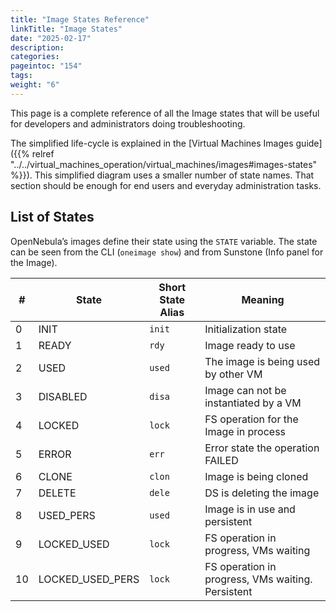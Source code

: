 ```yaml
---
title: "Image States Reference"
linkTitle: "Image States"
date: "2025-02-17"
description:
categories:
pageintoc: "154"
tags:
weight: "6"
---
```


<a id="img-states"></a>

<!--# Image States Reference -->

This page is a complete reference of all the Image states that will be useful for developers and administrators doing troubleshooting.

The simplified life-cycle is explained in the [Virtual Machines Images guide]({{% relref "../../virtual_machines_operation/virtual_machines/images#images-states" %}}). This simplified diagram uses a smaller number of state names. That section should be enough for end users and everyday administration tasks.

## List of States

OpenNebula’s images define their state using the `STATE` variable. The state can be seen from the CLI (`oneimage show`) and from Sunstone (Info panel for the Image).

|   # | State            | Short State Alias   | Meaning                                           |
|-----|------------------|---------------------|---------------------------------------------------|
|   0 | INIT             | `init`              | Initialization state                              |
|   1 | READY            | `rdy`               | Image ready to use                                |
|   2 | USED             | `used`              | The image is being used by other VM               |
|   3 | DISABLED         | `disa`              | Image can not be instantiated by a VM             |
|   4 | LOCKED           | `lock`              | FS operation for the Image in process             |
|   5 | ERROR            | `err`               | Error state the operation FAILED                  |
|   6 | CLONE            | `clon`              | Image is being cloned                             |
|   7 | DELETE           | `dele`              | DS is deleting the image                          |
|   8 | USED_PERS        | `used`              | Image is in use and persistent                    |
|   9 | LOCKED_USED      | `lock`              | FS operation in progress, VMs waiting             |
|  10 | LOCKED_USED_PERS | `lock`              | FS operation in progress, VMs waiting. Persistent |
